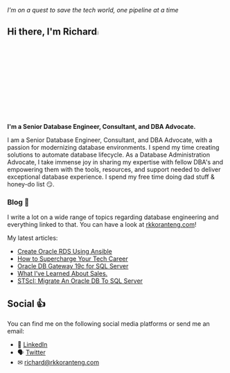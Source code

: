 _I'm on a quest to save the tech world, one pipeline at a time_

## Hi there, I'm Richard<a href="https://www.rkkoranteng.com/"><img src="https://media.giphy.com/media/hvRJCLFzcasrR4ia7z/giphy.gif" width="5%"></a>

<strong>I'm a Senior Database Engineer, Consultant, and DBA Advocate.</strong>

I am a Senior Database Engineer, Consultant, and DBA Advocate, with a passion for modernizing database environments. I spend my time creating solutions to automate database lifecycle. As a Database Administration Advocate, I take immense joy in sharing my expertise with fellow DBA's and empowering them with the tools, resources, and support needed to deliver exceptional database experience. I spend my free time doing dad stuff & honey-do list 😏.

### Blog 📝
I write a lot on a wide range of topics regarding database engineering and everything linked to that. You can have a look at [rkkoranteng.com](https://www.rkkoranteng.com)!

My latest articles:
<!-- BLOG-POST-LIST:START -->
- [Create Oracle RDS Using Ansible](https://rkkoranteng.com/2021/09/27/create-oracle-rds-using-ansible/)
- [How to Supercharge Your Tech Career](https://rkkoranteng.com/2021/09/24/blueprint-to-supercharge-your-tech-career/)
- [Oracle DB Gateway 19c  for SQL Server](https://rkkoranteng.com/2021/09/20/oracle-database-gateway-19c-deployment-for-sql-server/)
- [What I’ve Learned About Sales.](https://rkkoranteng.com/2021/09/14/what-ive-learned-about-sales/)
- [STScI: Migrate An Oracle DB To SQL Server](https://rkkoranteng.com/2021/08/09/stsci-migrate-an-oracle-db-to-sql-server/)
<!-- BLOG-POST-LIST:END -->

## Social 👍
You can find me on the following social media platforms or send me an email:
* 👔  [LinkedIn](https://www.linkedin.com/in/richard-koranteng-20942a125?trk=prof-samename-name)
* 🗣  [Twitter](https://twitter.com/RKKoranteng)
* ✉  [richard@rkkoranteng.com](mailto:richard@rkkoranteng.com)
